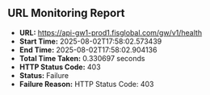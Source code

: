 ## URL Monitoring Report

- **URL:** https://api-gw1-prod1.fisglobal.com/gw/v1/health
- **Start Time:** 2025-08-02T17:58:02.573439
- **End Time:** 2025-08-02T17:58:02.904136
- **Total Time Taken:** 0.330697 seconds
- **HTTP Status Code:** 403
- **Status:** Failure
- **Failure Reason:** HTTP Status Code: 403
